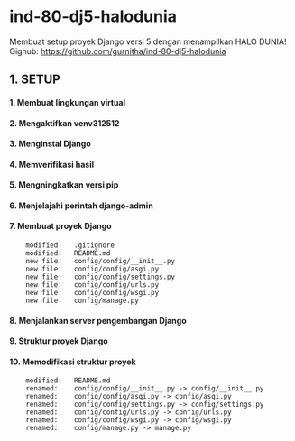 # ind-80-dj5-halodunia
Membuat setup proyek Django versi 5 dengan menampilkan HALO DUNIA!
Gighub: https://github.com/gurnitha/ind-80-dj5-halodunia


## 1. SETUP

#### 1. Membuat lingkungan virtual

#### 2. Mengaktifkan venv312512

#### 3. Menginstal Django 

#### 4. Memverifikasi hasil

#### 5. Mengningkatkan versi pip

#### 6. Menjelajahi perintah django-admin

#### 7. Membuat proyek Django

        modified:   .gitignore
        modified:   README.md
        new file:   config/config/__init__.py
        new file:   config/config/asgi.py
        new file:   config/config/settings.py
        new file:   config/config/urls.py
        new file:   config/config/wsgi.py
        new file:   config/manage.py

#### 8. Menjalankan server pengembangan Django

#### 9. Struktur proyek Django

#### 10. Memodifikasi struktur proyek

        modified:   README.md
        renamed:    config/config/__init__.py -> config/__init__.py
        renamed:    config/config/asgi.py -> config/asgi.py
        renamed:    config/config/settings.py -> config/settings.py
        renamed:    config/config/urls.py -> config/urls.py
        renamed:    config/config/wsgi.py -> config/wsgi.py
        renamed:    config/manage.py -> manage.py